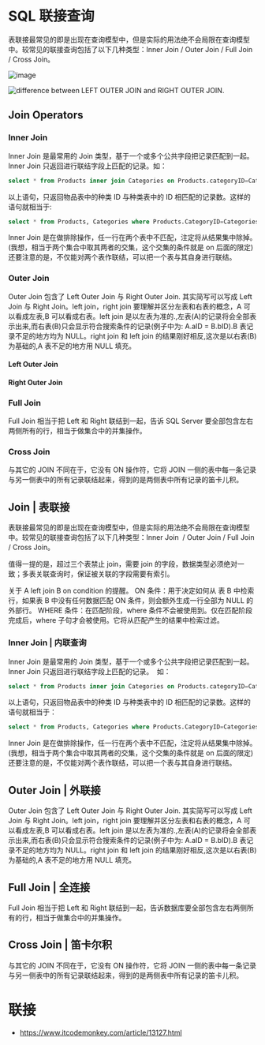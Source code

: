 # SQL 联接查询

表联接最常见的即是出现在查询模型中，但是实际的用法绝不会局限在查询模型中。较常见的联接查询包括了以下几种类型：Inner Join / Outer Join / Full Join / Cross Join。

![image](https://user-images.githubusercontent.com/5803001/51289337-b8a8b400-1a3a-11e9-942e-c48d4e3d80a4.png)

![difference between LEFT OUTER JOIN and RIGHT OUTER JOIN.](https://s1.ax1x.com/2020/03/23/8Tv1Rx.png)

## Join Operators

### Inner Join

Inner Join 是最常用的 Join 类型，基于一个或多个公共字段把记录匹配到一起。Inner Join 只返回进行联结字段上匹配的记录。如：

```sql
select * from Products inner join Categories on Products.categoryID=Categories.CategoryID
```

以上语句，只返回物品表中的种类 ID 与种类表中的 ID 相匹配的记录数。这样的语句就相当于:

```sql
select * from Products, Categories where Products.CategoryID=Categories.CategoryID
```

Inner Join 是在做排除操作，任一行在两个表中不匹配，注定将从结果集中除掉。(我想，相当于两个集合中取其两者的交集，这个交集的条件就是 on 后面的限定)还要注意的是，不仅能对两个表作联结，可以把一个表与其自身进行联结。

### Outer Join

Outer Join 包含了 Left Outer Join 与 Right Outer Join. 其实简写可以写成 Left Join 与 Right Join。left join，right join 要理解并区分左表和右表的概念，A 可以看成左表,B 可以看成右表。left join 是以左表为准的.,左表(A)的记录将会全部表示出来,而右表(B)只会显示符合搜索条件的记录(例子中为: A.aID = B.bID).B 表记录不足的地方均为 NULL。right join 和 left join 的结果刚好相反,这次是以右表(B)为基础的,A 表不足的地方用 NULL 填充。

#### Left Outer Join

#### Right Outer Join

### Full Join

Full Join 相当于把 Left 和 Right 联结到一起，告诉 SQL Server 要全部包含左右两侧所有的行，相当于做集合中的并集操作。

### Cross Join

与其它的 JOIN 不同在于，它没有 ON 操作符，它将 JOIN 一侧的表中每一条记录与另一侧表中的所有记录联结起来，得到的是两侧表中所有记录的笛卡儿积。

## Join | 表联接

表联接最常见的即是出现在查询模型中，但是实际的用法绝不会局限在查询模型中。较常见的联接查询包括了以下几种类型：Inner Join  / Outer Join / Full Join / Cross Join。

值得一提的是，超过三个表禁止 join，需要 join 的字段，数据类型必须绝对一致；多表关联查询时，保证被关联的字段需要有索引。

关于 A left join B on condition 的提醒。
ON 条件：用于决定如何从 表 B 中检索行，如果表 B 中没有任何数据匹配 ON 条件，则会额外生成一行全部为 NULL 的外部行。
WHERE 条件：在匹配阶段，where 条件不会被使用到。仅在匹配阶段完成后，where 子句才会被使用。它将从匹配产生的结果中检索过滤。

### Inner Join | 内联查询

Inner Join 是最常用的 Join 类型，基于一个或多个公共字段把记录匹配到一起。Inner Join 只返回进行联结字段上匹配的记录。  如：

```sql
select * from Products inner join Categories on Products.categoryID=Categories.CategoryID
```

以上语句，只返回物品表中的种类 ID 与种类表中的 ID 相匹配的记录数。这样的语句就相当于：

```sql
select * from Products, Categories where Products.CategoryID=Categories.CategoryID
```

Inner Join 是在做排除操作，任一行在两个表中不匹配，注定将从结果集中除掉。(我想，相当于两个集合中取其两者的交集，这个交集的条件就是 on 后面的限定)还要注意的是，不仅能对两个表作联结，可以把一个表与其自身进行联结。

## Outer Join | 外联接

Outer Join 包含了 Left Outer Join 与 Right Outer Join. 其实简写可以写成 Left Join 与 Right Join。left join，right join 要理解并区分左表和右表的概念，A 可以看成左表,B 可以看成右表。left join 是以左表为准的.,左表(A)的记录将会全部表示出来,而右表(B)只会显示符合搜索条件的记录(例子中为: A.aID = B.bID).B 表记录不足的地方均为 NULL。right join 和 left join 的结果刚好相反,这次是以右表(B)为基础的,A 表不足的地方用 NULL 填充。

## Full Join | 全连接

Full Join 相当于把 Left 和 Right 联结到一起，告诉数据库要全部包含左右两侧所有的行，相当于做集合中的并集操作。

## Cross Join | 笛卡尔积

与其它的 JOIN 不同在于，它没有 ON 操作符，它将 JOIN 一侧的表中每一条记录与另一侧表中的所有记录联结起来，得到的是两侧表中所有记录的笛卡儿积。

# 联接

- https://www.itcodemonkey.com/article/13127.html
